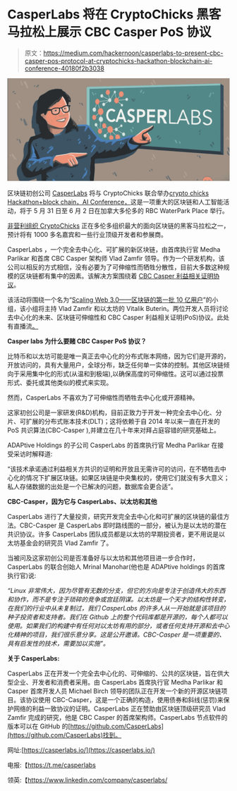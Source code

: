 # CasperLabs 将在 CryptoChicks 黑客马拉松上展示 CBC Casper PoS 协议

> 原文：<https://medium.com/hackernoon/casperlabs-to-present-cbc-casper-pos-protocol-at-cryptochicks-hackathon-blockchain-ai-conference-40180f2b3038>

![](img/ce2a02a142fa404a08295e53e67a3668.png)

区块链初创公司 [CasperLabs](https://casperlabs.io/) 将与 CryptoChicks 联合举办[crypto chicks Hackathon+block chain，AI Conference，](https://www.toronto.cryptochicks.ca/)这是一项重大的区块链和人工智能活动，将于 5 月 31 日至 6 月 2 日在加拿大多伦多的 RBC WaterPark Place 举行。

[非营利组织 CryptoChicks](https://cryptochicks.ca/) 正在多伦多组织最大的面向区块链的黑客马拉松之一，预计将有 1000 多名嘉宾和一些行业顶级开发者和参展商。

CasperLabs ，一个完全去中心化、可扩展的新区块链，由首席执行官 Medha Parlikar 和首席 CBC Casper 架构师 Vlad Zamfir 领导。作为一个研发机构，该公司以相反的方式相信，没有必要为了可伸缩性而牺牲分散性，目前大多数这种规模的区块链都有集中的因素。该解决方案围绕着 [CBC Casper 利益相关证明协议](https://hackernoon.com/casperlabs-to-reconcile-blockchain-scalability-and-decentralization-ead74d74b439)。

该活动将围绕一个名为“[Scaling Web 3.0——区块链的第一批 10 亿用户](https://www.eventbrite.com/e/crypto-chicks-conference-toronto-casper-labs-tgh-limited-free-tickets-tickets-62272988184)”的小组，该小组将主持 Vlad Zamfir 和以太坊的 Vitalik Buterin。两位开发人员将讨论去中心化的未来、区块链可伸缩性和 CBC Casper 利益相关证明(PoS)协议。此处有直播流[。](https://events.casperlabs.io/cryptochicks2019)

**Casper labs 为什么要赌 CBC Casper PoS 协议？**

比特币和以太坊可能是唯一真正去中心化的分布式账本网络，因为它们是开源的，开放访问的，具有大量用户，全球分布，缺乏任何单一实体的控制。其他区块链倾向于采用集中化的形式(从温和到极端),以确保高度的可伸缩性。这可以通过投票形式、委托或其他类似的模式来实现。

然而，CasperLabs 不喜欢为了可伸缩性而牺牲去中心化或开源精神。

这家初创公司是一家研发(R&D)机构，目前正致力于开发一种完全去中心化、分片、可扩展的分布式账本技术(DLT)；这将依赖于自 2014 年以来一直在开发的 PoS 共识算法(CBC-Casper ),并建立在几十年来对拜占庭容错的研究基础上。

ADAPtive Holdings 的子公司 CasperLabs 的首席执行官 Medha Parlikar 在接受采访时解释道:

“该技术承诺通过利益相关方共识的证明和开放且无需许可的访问，在不牺牲去中心化的情况下扩展区块链。如果区块链是中央集权的，使用它们就没有多大意义；私人存储数据的出处是一个已解决的问题，数据库会更合适”。

**CBC-Casper，因为它与 CasperLabs、以太坊和其他**

CasperLabs 进行了大量投资，研究开发完全去中心化和可扩展的区块链的最佳方法。CBC-Casper 是 CasperLabs 即时路线图的一部分，被认为是以太坊的潜在共识协议。许多 CasperLabs 团队成员都是以太坊的早期投资者，更不用说是以太坊基金会的研究员 Vlad Zamfir 了。

当被问及这家初创公司是否准备好与以太坊和其他项目进一步合作时，CasperLabs 的联合创始人 Mrinal Manohar(他也是 ADAPtive holdings 的首席执行官)说:

*“Linux 非常伟大，因为尽管有无数的分支，但它的方向是专注于创造伟大的东西和协作，而不是专注于琐碎的竞争或宫廷阴谋。以太坊是一个天才的结构性转变，在我们的行业中从未复制过，我们 CasperLabs 的许多人从一开始就是该项目的种子投资者和支持者。我们在 Github 上的整个代码库都是开源的，每个人都可以使用。如果我们的构建中有任何对以太坊有用的部分，或者任何支持开源和去中心化精神的项目，我们很乐意分享。这是公开邀请。CBC-Casper 是一项重要的、具有启发性的技术，需要加以实施”。*

**关于 CasperLabs:**

CasperLabs 正在开发一个完全去中心化的、可伸缩的、公共的区块链，旨在供大型企业、开发者和消费者采用。由 CasperLabs 首席执行官 Medha Parlikar 和 Casper 首席开发人员 Michael Birch 领导的团队正在开发一个新的开源区块链项目。该协议使用 CBC-Casper，这是一个正确的构造，使用债券和斜线(惩罚)来保护网络的利益一致协议的证明。CasperLabs 正在赞助由区块链顶级研究员 Vlad Zamfir 完成的研究，他是 CBC Casper 的首席架构师。CasperLabs 节点软件的版本可以在 GitHub 的[https://github.com/CasperLabs](https://github.com/CasperLabs)找到。

网址:[https://casperlabs.io/](https://casperlabs.io/)

电报:【https://t.me/casperlabs 

领英:【https://www.linkedin.com/company/casperlabs/ 